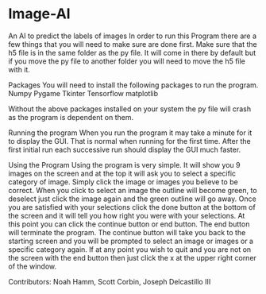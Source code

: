 # Image-AI
An AI to predict the labels of images
In order to run this Program there are a few things that you will need to make sure are done first. Make sure that the h5 file is in the same folder as the py file. It will come in there by default but if you move the py file to another folder you will need to move the h5 file with it. 

Packages
You will need to install the following packages to run the program.
Numpy 
Pygame
Tkinter
Tensorflow
matplotlib

Without the above packages installed on your system the py file will crash as the program is dependent on them. 

Running the program
When you run the program it may take a minute for it to display the GUI. That is normal when running for the first time. After the first initial run each successive run should display the GUI much faster. 

Using the Program
Using the program is very simple. It will show you 9 images on the screen and at the top it will ask you to select a specific category of image. Simply click the image or images you believe to be correct. When you click to select an image the outline will become green, to deselect just click the image again and the green outline will go away. Once you are satisfied with your selections click the done button at the bottom of the screen and it will tell you how right you were with your selections. At this point you can click the continue button or end button. The end button will terminate the program. The continue button will take you back to the starting screen and you will be prompted to select an image or images or a specific category again. 
If at any point you wish to quit and you are not on the screen with the end button then just click the x at the upper right corner of the window. 

Contributors: Noah Hamm, Scott Corbin, Joseph Delcastillo III 
